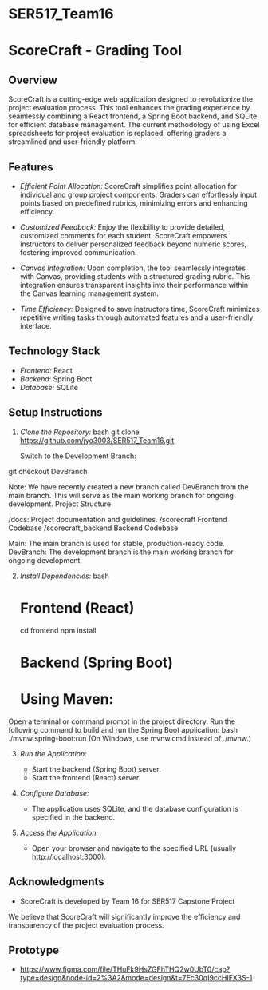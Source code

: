 # SER517_Team16

# ScoreCraft - Grading Tool

## Overview

ScoreCraft is a cutting-edge web application designed to revolutionize the project evaluation process. This tool enhances the grading experience by seamlessly combining a React frontend, a Spring Boot backend, and SQLite for efficient database management. The current methodology of using Excel spreadsheets for project evaluation is replaced, offering graders a streamlined and user-friendly platform.

## Features

- _Efficient Point Allocation:_ ScoreCraft simplifies point allocation for individual and group project components. Graders can effortlessly input points based on predefined rubrics, minimizing errors and enhancing efficiency.

- _Customized Feedback:_ Enjoy the flexibility to provide detailed, customized comments for each student. ScoreCraft empowers instructors to deliver personalized feedback beyond numeric scores, fostering improved communication.

- _Canvas Integration:_ Upon completion, the tool seamlessly integrates with Canvas, providing students with a structured grading rubric. This integration ensures transparent insights into their performance within the Canvas learning management system.

- _Time Efficiency:_ Designed to save instructors time, ScoreCraft minimizes repetitive writing tasks through automated features and a user-friendly interface.

## Technology Stack

- _Frontend:_ React
- _Backend:_ Spring Boot
- _Database:_ SQLite

## Setup Instructions

1. _Clone the Repository:_
   bash
   git clone https://github.com/jyo3003/SER517_Team16.git

   Switch to the Development Branch:

git checkout DevBranch

Note: We have recently created a new branch called DevBranch from the main branch. This will serve as the main working branch for ongoing development.
Project Structure

/docs: Project documentation and guidelines.
/scorecraft Frontend Codebase
/scorecraft_backend Backend Codebase

Main: The main branch is used for stable, production-ready code.
DevBranch: The development branch is the main working branch for ongoing development.

2. _Install Dependencies:_
   bash

   # Frontend (React)

   cd frontend
   npm install

   # Backend (Spring Boot)

   # Using Maven:

Open a terminal or command prompt in the project directory.
Run the following command to build and run the Spring Boot application:
bash
./mvnw spring-boot:run
(On Windows, use mvnw.cmd instead of ./mvnw.)

3. _Run the Application:_

   - Start the backend (Spring Boot) server.
   - Start the frontend (React) server.

4. _Configure Database:_

   - The application uses SQLite, and the database configuration is specified in the backend.

5. _Access the Application:_
   - Open your browser and navigate to the specified URL (usually http://localhost:3000).

## Acknowledgments

- ScoreCraft is developed by Team 16 for SER517 Capstone Project

We believe that ScoreCraft will significantly improve the efficiency and transparency of the project evaluation process.


## Prototype

- https://www.figma.com/file/THuFk9HsZGFhTHQ2w0UbT0/cap?type=design&node-id=2%3A2&mode=design&t=7Ec30qI9ccHIFX3S-1